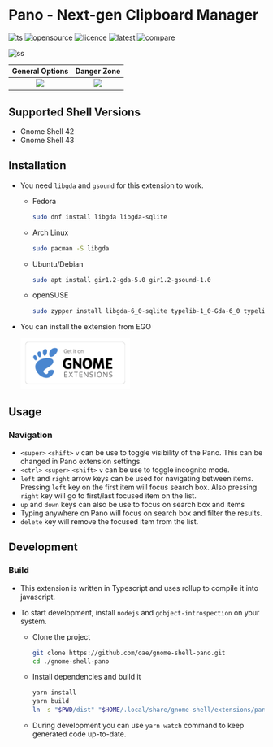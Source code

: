 # Pano - Next-gen Clipboard Manager

[![ts](https://badgen.net/badge/icon/typescript?icon=typescript&label)](#)
[![opensource](https://badges.frapsoft.com/os/v1/open-source.png?v=103)](#)
[![licence](https://badges.frapsoft.com/os/gpl/gpl.png?v=103)](https://github.com/oae/gnome-shell-pano/blob/master/LICENSE)
[![latest](https://img.shields.io/github/v/release/oae/gnome-shell-pano)](https://github.com/oae/gnome-shell-pano/releases/latest)
[![compare](https://img.shields.io/github/commits-since/oae/gnome-shell-pano/latest/master)](https://github.com/oae/gnome-shell-pano/compare)

![ss](https://i.imgur.com/lyKgmLk.png)

|           General Options            |             Danger Zone              |
| :----------------------------------: | :----------------------------------: |
| ![](https://i.imgur.com/fThclbH.png) | ![](https://i.imgur.com/MpMyFcc.png) |

## Supported Shell Versions

- Gnome Shell 42
- Gnome Shell 43

## Installation

- You need `libgda` and `gsound` for this extension to work.

  - Fedora

    ```bash
    sudo dnf install libgda libgda-sqlite
    ```

  - Arch Linux

    ```bash
    sudo pacman -S libgda
    ```

  - Ubuntu/Debian

    ```bash
    sudo apt install gir1.2-gda-5.0 gir1.2-gsound-1.0
    ```

  - openSUSE

    ```bash
    sudo zypper install libgda-6_0-sqlite typelib-1_0-Gda-6_0 typelib-1_0-GSound-1_0
    ```

- You can install the extension from EGO

  [<img height="100" src="https://github.com/andyholmes/gnome-shell-extensions-badge/raw/master/get-it-on-ego.png">](https://extensions.gnome.org/extension/5278/pano/)

## Usage

### Navigation

- `<super>` `<shift>` `v` can be use to toggle visibility of the Pano. This can be changed in Pano extension settings.
- `<ctrl>` `<super>` `<shift>` `v` can be use to toggle incognito mode.
- `left` and `right` arrow keys can be used for navigating between items. Pressing `left` key on the first item will focus search box. Also pressing `right` key will go to first/last focused item on the list.
- `up` and `down` keys can also be use to focus on search box and items
- Typing anywhere on Pano will focus on search box and filter the results.
- `delete` key will remove the focused item from the list.

## Development

### Build

- This extension is written in Typescript and uses rollup to compile it into javascript.
- To start development, install `nodejs` and `gobject-introspection` on your system.

  - Clone the project

    ```sh
    git clone https://github.com/oae/gnome-shell-pano.git
    cd ./gnome-shell-pano
    ```

  - Install dependencies and build it

    ```sh
    yarn install
    yarn build
    ln -s "$PWD/dist" "$HOME/.local/share/gnome-shell/extensions/pano@elhan.io"
    ```

  - During development you can use `yarn watch` command to keep generated code up-to-date.
